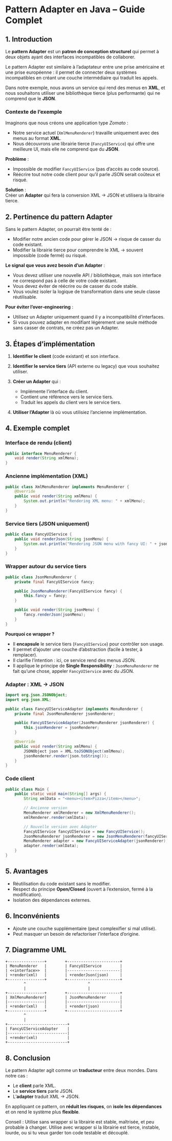 # Pattern Adapter en Java – Guide Complet

## 1. Introduction

Le **pattern Adapter** est un **patron de conception structurel** qui permet à deux objets ayant des interfaces incompatibles de collaborer.

Le pattern Adapter est similaire à l’adaptateur entre une prise américaine et une prise européenne : il permet de connecter deux systèmes incompatibles en créant une couche intermédiaire qui traduit les appels.

Dans notre exemple, nous avons un service qui rend des menus en **XML**, et nous souhaitons utiliser une bibliothèque tierce (plus performante) qui ne comprend que le **JSON**.

### Contexte de l’exemple

Imaginons que nous créons une application type *Zomato* :

- Notre service actuel (`XmlMenuRenderer`) travaille uniquement avec des menus au format **XML**.
- Nous découvrons une librairie tierce (`FancyUIService`) qui offre une meilleure UI, mais elle ne comprend que du **JSON**.

**Problème** :
- Impossible de modifier `FancyUIService` (pas d’accès au code source).
- Réécrire tout notre code client pour qu’il parle JSON serait coûteux et risqué.

**Solution** :  
Créer un **Adapter** qui fera la conversion XML → JSON et utilisera la librairie tierce.

## 2. Pertinence du pattern Adapter

Sans le pattern Adapter, on pourrait être tenté de :

* Modifier notre ancien code pour gérer le JSON → risque de casser du code existant.
* Modifier la librairie tierce pour comprendre le XML → souvent impossible (code fermé) ou risqué.

**Le signal que vous avez besoin d’un Adapter** :

* Vous devez utiliser une nouvelle API / bibliothèque, mais son interface ne correspond pas à celle de votre code existant.
* Vous devez éviter de réécrire ou de casser du code stable.
* Vous voulez isoler la logique de transformation dans une seule classe réutilisable.

**Pour éviter l’over-engineering** :

* Utilisez un Adapter uniquement quand il y a incompatibilité d’interfaces.
* Si vous pouvez adapter en modifiant légèrement une seule méthode sans casser de contrats, ne créez pas un Adapter.


## 3. Étapes d’implémentation

1. **Identifier le client** (code existant) et son interface.
2. **Identifier le service tiers** (API externe ou legacy) que vous souhaitez utiliser.
3. **Créer un Adapter** qui :

    * Implémente l’interface du client.
    * Contient une référence vers le service tiers.
    * Traduit les appels du client vers le service tiers.
4. **Utiliser l’Adapter** là où vous utilisiez l’ancienne implémentation.


## 4. Exemple complet

### Interface de rendu (client)

```java
public interface MenuRenderer {
    void render(String xmlMenu);
}
```

### Ancienne implémentation (XML)

```java
public class XmlMenuRenderer implements MenuRenderer {
    @Override
    public void render(String xmlMenu) {
        System.out.println("Rendering XML menu: " + xmlMenu);
    }
}
```

### Service tiers (JSON uniquement)

```java
public class FancyUIService {
    public void renderJson(String jsonMenu) {
        System.out.println("Rendering JSON menu with fancy UI: " + jsonMenu);
    }
}
```

### Wrapper autour du service tiers

```java
public class JsonMenuRenderer {
    private final FancyUIService fancy;

    public JsonMenuRenderer(FancyUIService fancy) {
        this.fancy = fancy;
    }

    public void render(String jsonMenu) {
        fancy.renderJson(jsonMenu);
    }
}
```

**Pourquoi ce wrapper ?**

* Il **encapsule** le service tiers (`FancyUIService`) pour contrôler son usage.
* Il permet d’ajouter une couche d’abstraction (facile à tester, à remplacer).
* Il clarifie l’intention : ici, ce service rend des menus JSON.
* Il applique le principe de **Single Responsibility** : `JsonMenuRenderer` ne fait qu’une chose, appeler `FancyUIService` avec du JSON.

### Adapter : XML → JSON

```java
import org.json.JSONObject;
import org.json.XML;

public class FancyUIServiceAdapter implements MenuRenderer {
    private final JsonMenuRenderer jsonRenderer;

    public FancyUIServiceAdapter(JsonMenuRenderer jsonRenderer) {
        this.jsonRenderer = jsonRenderer;
    }

    @Override
    public void render(String xmlMenu) {
        JSONObject json = XML.toJSONObject(xmlMenu);
        jsonRenderer.render(json.toString());
    }
}
```

### Code client

```java
public class Main {
    public static void main(String[] args) {
        String xmlData = "<menu><item>Pizza</item></menu>";

        // Ancienne version
        MenuRenderer xmlRenderer = new XmlMenuRenderer();
        xmlRenderer.render(xmlData);

        // Nouvelle version avec Adapter
        FancyUIService fancyUIService = new FancyUIService();
        JsonMenuRenderer jsonRenderer = new JsonMenuRenderer(fancyUIService);
        MenuRenderer adapter = new FancyUIServiceAdapter(jsonRenderer);
        adapter.render(xmlData);
    }
}
```


## 5. Avantages

* Réutilisation du code existant sans le modifier.
* Respect du principe **Open/Closed** (ouvert à l’extension, fermé à la modification).
* Isolation des dépendances externes.

## 6. Inconvénients

* Ajoute une couche supplémentaire (peut complexifier si mal utilisé).
* Peut masquer un besoin de refactoriser l’interface d’origine.


## 7. Diagramme UML

```
+----------------+        +-----------------------+
| MenuRenderer   |        | FancyUIService        |
| <<interface>>  |        |-----------------------|
| +render(xml)   |        | +renderJson(json)     |
+----------------+        +-----------------------+
        ^                           ^
        |                           |
+----------------+        +-----------------------+
| XmlMenuRenderer|        | JsonMenuRenderer      |
|----------------|        |-----------------------|
| +render(xml)   |        | +render(json)         |
+----------------+        +-----------------------+
        ^
        |
+--------------------------+
| FancyUIServiceAdapter    |
|--------------------------|
| +render(xml)             |
+--------------------------+
```


## 8. Conclusion

Le pattern Adapter agit comme un **traducteur** entre deux mondes. Dans notre cas :

* Le **client** parle XML.
* Le **service tiers** parle JSON.
* L’**adapter** traduit XML → JSON.

En appliquant ce pattern, on **réduit les risques**, on **isole les dépendances** et on rend le système plus **flexible**.


Conseil :
Utilise sans wrapper si la librairie est stable, maîtrisée, et peu probable à changer.
Utilise avec wrapper si la librairie est tierce, instable, lourde, ou si tu veux garder ton code testable et découplé.